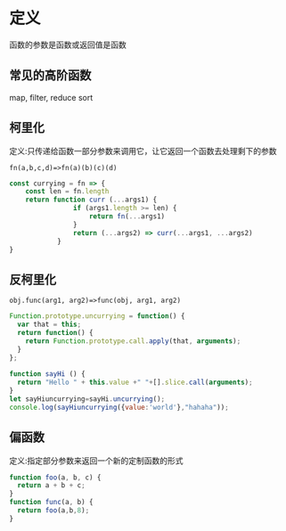 # 定义

函数的参数是函数或返回值是函数

## 常见的高阶函数

map, filter, reduce sort

## 柯里化

定义:只传递给函数一部分参数来调用它，让它返回一个函数去处理剩下的参数

`fn(a,b,c,d)=>fn(a)(b)(c)(d)`

```js
const currying = fn => {
    const len = fn.length
    return function curr (...args1) {
                if (args1.length >= len) {
                    return fn(...args1)
                }
                return (...args2) => curr(...args1, ...args2)
            }
}
```

## 反柯里化

`obj.func(arg1, arg2)=>func(obj, arg1, arg2)`

```js
Function.prototype.uncurrying = function() {
  var that = this;
  return function() {
    return Function.prototype.call.apply(that, arguments);
  }
};
 
function sayHi () {
  return "Hello " + this.value +" "+[].slice.call(arguments);
}
let sayHiuncurrying=sayHi.uncurrying();
console.log(sayHiuncurrying({value:'world'},"hahaha"));
```

## 偏函数

定义:指定部分参数来返回一个新的定制函数的形式

```js
function foo(a, b, c) {
  return a + b + c;
}
function func(a, b) {
  return foo(a,b,8);
}
```


